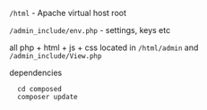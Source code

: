 `/html` - Apache virtual host root

`/admin_include/env.php` - settings, keys etc

all php + html + js + css located in `/html/admin` and `/admin_include/View.php`


dependencies

      cd composed
      composer update

